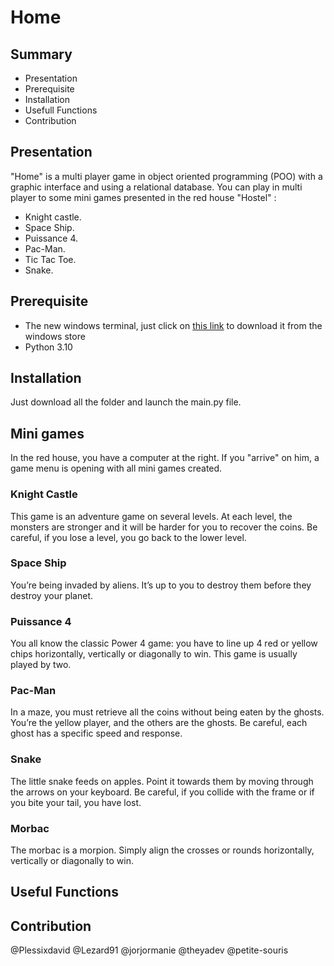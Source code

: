 # Home

## Summary
- Presentation
- Prerequisite
- Installation
- Usefull Functions
- Contribution

## Presentation
"Home" is a multi player game in object oriented programming (POO) with a graphic interface and using a relational database.
You can play in multi player to some mini games presented in the red house "Hostel" :
- Knight castle. 
- Space Ship.
- Puissance 4.
- Pac-Man.
- Tic Tac Toe.
- Snake.

## Prerequisite

- The new windows terminal, just click on [this link](https://www.microsoft.com/fr-fr/p/windows-terminal/9n0dx20hk701#activetab=pivot:overviewtab) to download it from the windows store
- Python 3.10

## Installation

Just download all the folder and launch the main.py file.

## Mini games

In the red house, you have a computer at the right. If you "arrive" on him, a game menu is opening with all mini games created. 

### Knight Castle

This game is an adventure game on several levels. At each level, the monsters are stronger and it will be harder for you to recover the coins. Be careful, if you lose a level, you go back to the lower level.

### Space Ship

You’re being invaded by aliens. It’s up to you to destroy them before they destroy your planet.

### Puissance 4

You all know the classic Power 4 game: you have to line up 4 red or yellow chips horizontally, vertically or diagonally to win.
This game is usually played by two.

### Pac-Man

In a maze, you must retrieve all the coins without being eaten by the ghosts. You’re the yellow player, and the others are the ghosts. Be careful, each ghost has a specific speed and response.

### Snake

The little snake feeds on apples. Point it towards them by moving through the arrows on your keyboard. Be careful, if you collide with the frame or if you bite your tail, you have lost.

### Morbac

The morbac is a morpion. Simply align the crosses or rounds horizontally, vertically or diagonally to win.

## Useful Functions

## Contribution

@Plessixdavid @Lezard91 @jorjormanie @theyadev @petite-souris